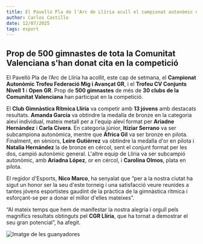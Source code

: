 ```yaml
---
title: El Pavelló Pla de l’Arc de Llíria acull el campionat autonòmic de gimnàstica rítmica
author: Carlos Castillo
date: 12/07/2025
tags: esport
---
```


## Prop de 500 gimnastes de tota la Comunitat Valenciana s'han donat cita en la competició


El Pavelló Pla de l’Arc de Llíria ha acollit, este cap de setmana, el **Campionat Autonòmic Trofeu Federació Mig i Avançat GR**, i el **Trofeu CV Conjunts Nivell 1** i **Open GR**. Prop de **500 gimnastes** de més de **30 clubs de la Comunitat Valenciana** han participat en la competició.

El **Club Gimnàstica Rítmica Llíria** va competir amb **13 jóvens** amb destacats resultats. **Amanda García** va obtindre la medalla de bronze en la categoria aleví individual, mateix metall per a l'equip aleví format per **Ariadne Hernández** i **Carla Civera**. En categoria júnior, **Itiziar Serrano** va ser subcampiona autonòmica, mentre que **África Gil** va ser bronze en pilota. Finalment, en sèniors, **Leire Gutiérrez** va obtindre la medalla d'or en pilota i **Natalia Hernández** la de bronze en cércol, sent el conjunt format per les dos, campió autonòmic general. L'altre equip de Llíria va ser subcampió autonòmic, amb **Ariadna López**, or en cércol, i **Carolina Olmos**, plata en pilota.

El regidor d'Esports, **Nico Marco**, ha senyalat que “per a la nostra ciutat ha sigut un honor ser la seu d'este torneig i una satisfacció veure reunides a tantes jóvens esportistes gaudint de la pràctica de la gimnàstica rítmica i esforçant-se per a donar el millor d'elles mateixes”.

“Al mateix temps que hem de manifestar la nostra alegria i orgull pels magnífics resultats obtinguts pel **CGR Llíria**, que ha tornat a demostrar el seu gran potencial”, ha afegit.

![ Imatge de les guanyadores ](/assets/continguts/recursos/20250712-01torneoautonómicogimnasiarítmica.jpg "Imatge de les guanyadores")


